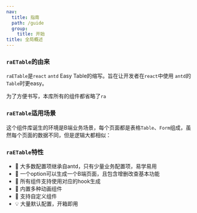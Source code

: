 ```yaml
---
nav:
  title: 指南
  path: /guide
  group:
    title: 开始
title: 全局概述
---
```

### `raETable`的由来
`raETable`是`react` `antd` Easy Table的缩写。旨在让开发者在`react`中使用 `antd`的`Table`时更easy。

为了方便书写，本库所有的组件都省略了`ra`

### `raETable`适用场景
这个组件库诞生的环境是B端业务场景，每个页面都是表格`Table`、`Form`组成，虽然每个页面的数据不同，但是逻辑大都相似：

### `raETable`特性
- 💎 大多数配置项继承自antd，只有少量业务配置项，易学易用
- 🌈 一个option可以生成一个B端页面，且包含增删改查基本功能
- 🚀 所有组件支持使用对应的hook生成
- 🎨 内置多种动画组件
- 🚥 支持自定义组件
- 💡 大量默认配置，开箱即用
